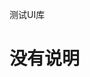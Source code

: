 <!--
 * @Descripttion: 
 * @Author: BZR
 * @Date: 2022-08-15 09:39:52
 * @LastEditTime: 2022-08-15 11:40:29
-->
<p>
    测试UI库
</p>

<h1>没有说明</h1>